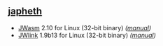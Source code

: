 ## [japheth](https://www.japheth.de/)
* [JWasm](https://www.japheth.de/Download/JWasm/JWasm210bl.zip) 2.10 for Linux (32-bit binary) _([manual](https://www.japheth.de/JWasm/Manual.html))_
* [JWlink](https://www.japheth.de/Download/JWlink/JWlink_v19b13_linux.zip) 1.9b13 for Linux (32-bit binary) _([manual](https://www.japheth.de/JWlink/JWlink.htm))_
